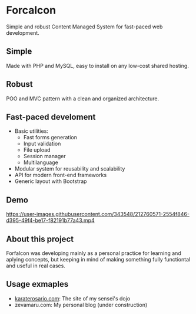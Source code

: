 # Forcalcon

Simple and robust Content Managed System for fast-paced web development.

## Simple

Made with PHP and MySQL, easy to install on any low-cost shared hosting.

## Robust

POO and MVC pattern with a clean and organized architecture.

## Fast-paced develoment

- Basic utilities:
  - Fast forms generation
  - Input validation
  - File upload
  - Session manager
  - Multilanguage
- Modular system for reusability and scalability
- API for modern front-end frameworks
- Generic layout with Bootstrap

## Demo


https://user-images.githubusercontent.com/343548/212760571-2554f846-d395-49f4-be17-f82191b77a43.mp4



## About this project

Forfalcon was developing mainly as a personal practice for learning and aplying concepts, but keeping in mind of making something fully functiontal and useful in real cases.

## Usage exmaples

- [karaterosario.com](http://karaterosario.com): The site of my sensei's dojo
- zevamaru.com: My personal blog (under construction)
